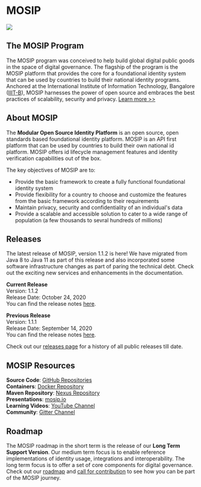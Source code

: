 # MOSIP

![](_images/mosip_logo.png)

## The MOSIP Program
The MOSIP program was conceived to help build global digital public goods in the space of digital governance. The flagship of the program is the MOSIP platform that provides the core for a foundational identity system that can be used by countries to build their national identity programs. Anchored at the International Institute of Information Technology, Bangalore ([IIIT-B](https://www.iiitb.ac.in/)), MOSIP harnesses the power of open source and embraces the best practices of scalability, security and privacy. [Learn more >>](https://www.mosip.io/)

## About MOSIP

The **Modular Open Source Identity Platform** is an open source, open standards based foundational identity platform. MOSIP is an API first platform that can be used by countries to build their own national id platform. MOSIP offers id lifecycle management features and identity verification capabilities out of the box.

The key objectives of MOSIP are to:
* Provide the basic framework to create a fully functional foundational identity system
* Provide flexibility for a country to choose and customize the features from the basic framework according to their requirements
* Maintain privacy, security and confidentiality of an individual's data
* Provide a scalable and accessible solution to cater to a wide range of population (a few thousands to sevral hundreds of millions)

## Releases

The latest release of MOSIP, version 1.1.2 is here! We have migrated from Java 8 to Java 11 as part of this release and also incorporated some software infrastructure changes as part of paring the technical debt. Check out the exciting new services and enhancements in the documentation.

**Current Release**<br>Version: 1.1.2<br>Release Date: October 24, 2020<br>You can find the release notes [here](Release-Notes-1.1.2.md).

**Previous Release**<br>Version: 1.1.1<br>Release Date: September 14, 2020<br>You can find the release notes [here](Release-Notes-1.1.1.md).

Check out our [releases page](MOSIP-Releases.md) for a history of all public releases till date.

## MOSIP Resources

**Source Code**: [GitHub Repositories](https://github.com/mosip)<br>**Containers**: [Docker Repository](https://hub.docker.com/u/mosipid)<br>**Maven Repository**: [Nexus Repository](https://oss.sonatype.org/service/local/repositories/snapshots/content/io/mosip/) <br>**Presentations**: [mosip.io](https://www.mosip.io/resources.php)<br>**Learning Videos**: [YouTube Channel](https://www.youtube.com/channel/UCKFSVO6BO1QLvBzc4voziDg)<br>**Community**: [Gitter Channel](https://gitter.im/mosip-community/community)

## Roadmap

The MOSIP roadmap in the short term is the release of our **Long Term Support Version**. Our medium term focus is to enable reference implementations of identity usage, integrations and interoperability. The long term focus is to offer a set of core components for digital governance. Check out our [roadmap](Roadmap.md) and [call for contribution](Call-for-Contribution.md) to see how you can be part of the MOSIP journey.
